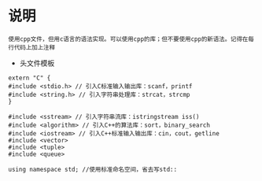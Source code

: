 # 说明

	使用cpp文件，但用c语言的语法实现。可以使用cpp的库；但不要使用cpp的新语法。记得在每行代码上加上注释

- 头文件模板

```
extern "C" {
#include <stdio.h> // 引入C标准输入输出库：scanf，printf
#include <string.h> // 引入字符串处理库：strcat，strcmp
}

#include <sstream> // 引入字符串流库：istringstream iss()
#include <algorithm> // 引入C++的算法库：sort，binary_search
#include <iostream> // 引入C++标准输入输出库：cin，cout，getline
#include <vector>
#include <tuple>
#include <queue>

using namespace std; //使用标准命名空间，省去写std::
```